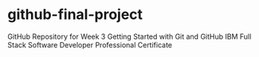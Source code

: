 # github-final-project
GitHub Repository for Week 3 Getting Started with Git and GitHub IBM Full Stack Software Developer Professional Certificate

